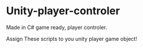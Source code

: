 # Unity-player-controler
Made in C# game ready, player controler.

Assign These scripts to you unity player game object!
